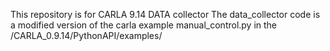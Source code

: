 This repository is for CARLA 9.14 DATA collector
The data_collector code is a modified version of the carla example manual_control.py in the /CARLA_0.9.14/PythonAPI/examples/